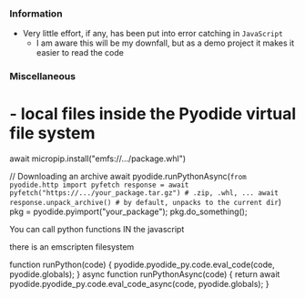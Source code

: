 ### Information
- Very little effort, if any, has been put into error catching in `JavaScript`
    - I am aware this will be my downfall, but as a demo project it makes it easier to read the code

### Miscellaneous

# - local files inside the Pyodide virtual file system
await micropip.install("emfs://.../package.whl")

// Downloading an archive
await pyodide.runPythonAsync(`
    from pyodide.http import pyfetch
    response = await pyfetch("https://.../your_package.tar.gz") # .zip, .whl, ...
    await response.unpack_archive() # by default, unpacks to the current dir
`)
pkg = pyodide.pyimport("your_package");
pkg.do_something();

You can call python functions IN the javascript

there is an emscripten filesystem

function runPython(code) {
  pyodide.pyodide_py.code.eval_code(code, pyodide.globals);
}
async function runPythonAsync(code) {
  return await pyodide.pyodide_py.code.eval_code_async(code, pyodide.globals);
}